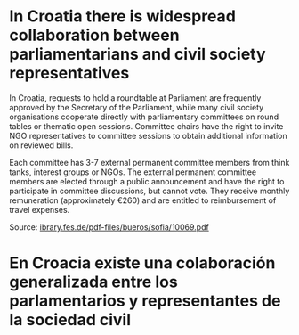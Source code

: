 # In Croatia there is widespread collaboration between parliamentarians and civil society representatives

In Croatia, requests to hold a roundtable at Parliament are frequently approved by the Secretary of the Parliament, while many civil society organisations cooperate directly with parliamentary committees on round tables or thematic open sessions. Committee chairs have the right to invite NGO representatives to committee sessions to obtain additional information on reviewed bills.

Each committee has 3-7 external permanent committee members from think tanks, interest groups or NGOs. The external permanent committee members are elected through a public announcement and have the right to participate in committee discussions, but cannot vote. They receive monthly remuneration (approximately €260) and are entitled to reimbursement of travel expenses.

Source: [ibrary.fes.de/pdf-files/bueros/sofia/10069.pdf](http://library.fes.de/pdf-files/bueros/sofia/10069.pdf)

# En Croacia existe una colaboración generalizada entre los parlamentarios y representantes de la sociedad civil


